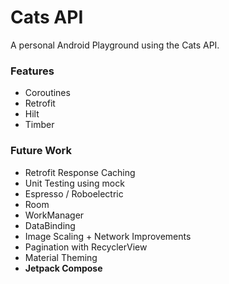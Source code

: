 # Cats API

A personal Android Playground using the Cats API.

### Features

- Coroutines
- Retrofit
- Hilt
- Timber

### Future Work

- Retrofit Response Caching
- Unit Testing using mock
- Espresso / Roboelectric
- Room
- WorkManager
- DataBinding
- Image Scaling + Network Improvements
- Pagination with RecyclerView
- Material Theming
- **Jetpack Compose**

